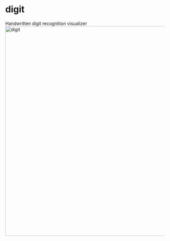 # digit
Handwritten digit recognition visualizer
<img width="660" alt="digit" src="https://github.com/user-attachments/assets/ff44dba3-42c4-49c8-97c1-d4099ed34f95">
